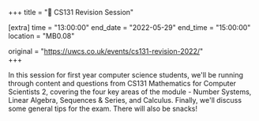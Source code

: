 +++
title = "🧠 CS131 Revision Session"

[extra]
time = "13:00:00"
end_date = "2022-05-29"
end_time = "15:00:00"
location = "MB0.08"

original = "https://uwcs.co.uk/events/cs131-revision-2022/"    
+++

In this session for first year computer science students, we'll be running through content and questions from CS131 Mathematics for Computer Scientists 2, covering the four key areas of the module - Number Systems, Linear Algebra, Sequences & Series, and Calculus. Finally, we'll discuss some general tips for the exam. There will also be snacks\!

